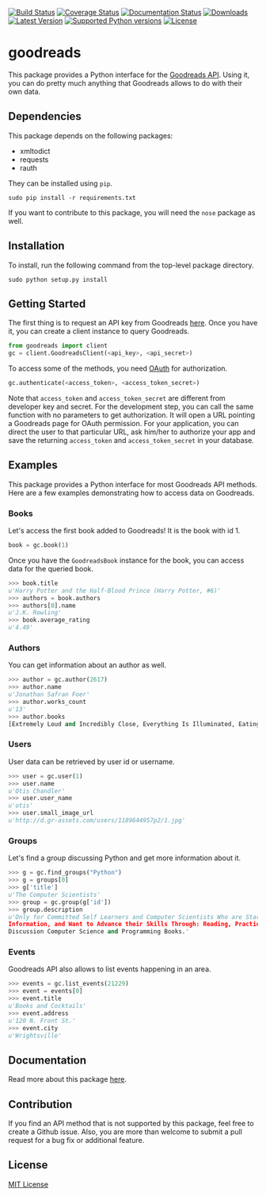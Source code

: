 
[![Build Status](http://img.shields.io/travis/sefakilic/goodreads.svg)](https://travis-ci.org/sefakilic/goodreads)
[![Coverage Status](http://img.shields.io/coveralls/sefakilic/goodreads.svg)](https://coveralls.io/r/sefakilic/goodreads)
[![Documentation Status](https://readthedocs.org/projects/goodreads/badge/?version=latest)](https://readthedocs.org/projects/goodreads/?badge=latest)
[![Downloads](https://pypip.in/download/goodreads/badge.svg)](https://pypi.python.org/pypi/goodreads/)
[![Latest Version](https://pypip.in/version/goodreads/badge.svg)](https://pypi.python.org/pypi/goodreads/)
[![Supported Python versions](https://pypip.in/py_versions/goodreads/badge.svg)](https://pypi.python.org/pypi/goodreads/)
[![License](https://pypip.in/license/goodreads/badge.svg)](https://pypi.python.org/pypi/goodreads/)


# goodreads

This package provides a Python interface for the
[Goodreads API](http://goodreads.com/api). Using it, you can do pretty much
anything that Goodreads allows to do with their own data.

## Dependencies
This package depends on the following packages:

- xmltodict
- requests
- rauth

They can be installed using `pip`.

```
sudo pip install -r requirements.txt
```

If you want to contribute to this package, you will need the `nose` package as
well.

## Installation

To install, run the following command from the top-level package directory.

```
sudo python setup.py install
```

## Getting Started

The first thing is to request an API key from Goodreads
[here](https://www.goodreads.com/api/keys). Once you have it, you can create a
client instance to query Goodreads.

```python
from goodreads import client
gc = client.GoodreadsClient(<api_key>, <api_secret>)
```

To access some of the methods, you need [OAuth](http://oauth.net/) for
authorization.

```python
gc.authenticate(<access_token>, <access_token_secret>)
```

Note that `access_token` and `access_token_secret` are different from developer
key and secret. For the development step, you can call the same function with no
parameters to get authorization. It will open a URL pointing a Goodreads page
for OAuth permission. For your application, you can direct the user to that
particular URL, ask him/her to authorize your app and save the returning
`access_token` and `access_token_secret` in your database.

## Examples

This package provides a Python interface for most Goodreads API methods. Here
are a few examples demonstrating how to access data on Goodreads.

### Books

Let's access the first book added to Goodreads! It is the book with id 1.

```python
book = gc.book(1)
```

Once you have the `GoodreadsBook` instance for the book, you can access data for
the queried book.

```python
>>> book.title
u'Harry Potter and the Half-Blood Prince (Harry Potter, #6)'
>>> authors = book.authors
>>> authors[0].name
u'J.K. Rowling'
>>> book.average_rating
u'4.49'
```

### Authors

You can get information about an author as well.

```python
>>> author = gc.author(2617)
>>> author.name
u'Jonathan Safran Foer'
>>> author.works_count
u'13'
>>> author.books
[Extremely Loud and Incredibly Close, Everything Is Illuminated, Eating Animals, Tree of Codes, Everything is Illuminated & Extremely Loud and Incredibly Close, The unabridged pocketbook of lightning, The Future Dictionary of America, A Convergence of Birds: Original Fiction and Poetry Inspired by Joseph Cornell, New American Haggadah, The Sixth Borough]
```

### Users

User data can be retrieved by user id or username.

```python
>>> user = gc.user(1)
>>> user.name
u'Otis Chandler'
>>> user.user_name
u'otis'
>>> user.small_image_url
u'http://d.gr-assets.com/users/1189644957p2/1.jpg'
```

### Groups

Let's find a group discussing Python and get more information about it.

```python
>>> g = gc.find_groups("Python")
>>> g = groups[0]
>>> g['title']
u'The Computer Scientists'
>>> group = gc.group(g['id'])
>>> group.description
u'Only for Committed Self Learners and Computer Scientists Who are Starving for
Information, and Want to Advance their Skills Through: Reading, Practicing and
Discussion Computer Science and Programming Books.'
```

### Events

Goodreads API also allows to list events happening in an area.

```python
>>> events = gc.list_events(21229)
>>> event = events[0]
>>> event.title
u'Books and Cocktails'
>>> event.address
u'120 N. Front St.'
>>> event.city
u'Wrightsville'
```

## Documentation

Read more about this package [here](http://goodreads.readthedocs.org/en/latest/).

## Contribution

If you find an API method that is not supported by this package, feel free to
create a Github issue. Also, you are  more than welcome to submit a pull request
for a bug fix or additional feature.

## License

[MIT License](http://opensource.org/licenses/mit-license.php)

